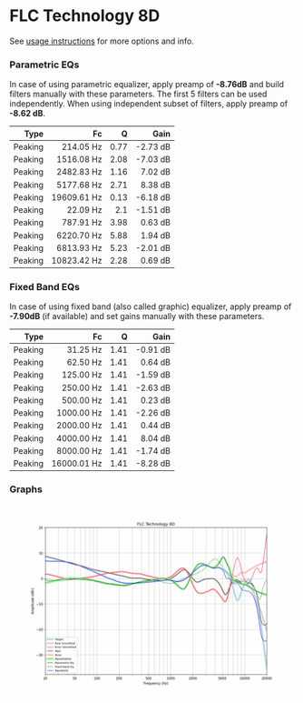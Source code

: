 # FLC Technology 8D
See [usage instructions](https://github.com/jaakkopasanen/AutoEq#usage) for more options and info.

### Parametric EQs
In case of using parametric equalizer, apply preamp of **-8.76dB** and build filters manually
with these parameters. The first 5 filters can be used independently.
When using independent subset of filters, apply preamp of **-8.62 dB**.

| Type    | Fc          |    Q | Gain     |
|--------:|------------:|-----:|---------:|
| Peaking | 214.05 Hz   | 0.77 | -2.73 dB |
| Peaking | 1516.08 Hz  | 2.08 | -7.03 dB |
| Peaking | 2482.83 Hz  | 1.16 | 7.02 dB  |
| Peaking | 5177.68 Hz  | 2.71 | 8.38 dB  |
| Peaking | 19609.61 Hz | 0.13 | -6.18 dB |
| Peaking | 22.09 Hz    | 2.1  | -1.51 dB |
| Peaking | 787.91 Hz   | 3.98 | 0.63 dB  |
| Peaking | 6220.70 Hz  | 5.88 | 1.94 dB  |
| Peaking | 6813.93 Hz  | 5.23 | -2.01 dB |
| Peaking | 10823.42 Hz | 2.28 | 0.69 dB  |

### Fixed Band EQs
In case of using fixed band (also called graphic) equalizer, apply preamp of **-7.90dB**
(if available) and set gains manually with these parameters.

| Type    | Fc          |    Q | Gain     |
|--------:|------------:|-----:|---------:|
| Peaking | 31.25 Hz    | 1.41 | -0.91 dB |
| Peaking | 62.50 Hz    | 1.41 | 0.64 dB  |
| Peaking | 125.00 Hz   | 1.41 | -1.59 dB |
| Peaking | 250.00 Hz   | 1.41 | -2.63 dB |
| Peaking | 500.00 Hz   | 1.41 | 0.23 dB  |
| Peaking | 1000.00 Hz  | 1.41 | -2.26 dB |
| Peaking | 2000.00 Hz  | 1.41 | 0.44 dB  |
| Peaking | 4000.00 Hz  | 1.41 | 8.04 dB  |
| Peaking | 8000.00 Hz  | 1.41 | -1.74 dB |
| Peaking | 16000.01 Hz | 1.41 | -8.28 dB |

### Graphs
![](./FLC%20Technology%208D.png)